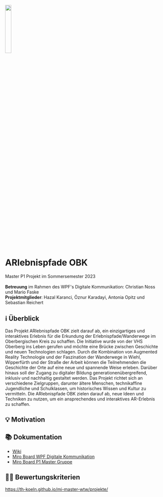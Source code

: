 <p align="left">
<img src="https://www.th-koeln.de/img/logo.svg" width="20%">
</p>

# ARIebnispfade OBK
Master P1 Projekt im Sommersemester 2023 <br>
<br>
<b>Betreuung</b> im Rahmen des WPF's Digitale Kommunikation: Christian Noss und Mario Faske<br>
<b>Projektmitglieder</b>: Hazal Karanci, Öznur Karadayi, Antonia Opitz und Sebastian Reichert

## :information_source: Überblick

Das Projekt ARIebnispfade OBK zielt darauf ab, ein einzigartiges und interaktives Erlebnis für die Erkundung der Erlebnispfade/Wanderwege im Oberbergischen Kreis zu schaffen. Die Initiative wurde von der VHS Oberberg ins Leben gerufen und möchte eine Brücke zwischen Geschichte und neuen Technologien schlagen. Durch die Kombination von Augmented Reality Technologie und der Faszination der Wanderwege in Wiehl, Wipperfürth und der Straße der Arbeit können die Teilnehmenden die Geschichte der Orte auf eine neue und spannende Weise erleben. Darüber hinaus soll der Zugang zu digitaler Bildung generationenübergreifend, inklusiv und nachhaltig gestaltet werden. Das Projekt richtet sich an verschiedene Zielgruppen, darunter ältere Menschen, technikaffine Jugendliche und Schulklassen, um historisches Wissen und Kultur zu vermitteln. Die ARIebnispfade OBK zielen darauf ab, neue Ideen und Techniken zu nutzen, um ein ansprechendes und interaktives AR-Erlebnis zu schaffen. 

## :bulb: Motivation

## :books: Dokumentation
+ [Wiki](https://github.com/antoniaopitz/ARIebnispfadeOBK/wiki)
+ [Miro Board WPF Digitale Kommunikation](https://miro.com/app/board/uXjVPkPqAso=/?share_link_id=643985862096/)
+ [Miro Board P1 Master Gruppe](https://miro.com/app/board/uXjVMUIrZjc=/?share_link_id=612182591342)

## :man_technologist: Bewertungskriterien
https://th-koeln.github.io/mi-master-wtw/projekte/ 
